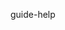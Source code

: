 <!--
 * @Author: ellison13tj@gmail.com
 * @Date: 2022-12-09 14:24:56
 * @LastEditTime: 2022-12-09 17:45:28
 * @LastEditors: ellison13tj@gmail.com
 * @FilePath: /docs/guide/help.md
 * @Description: 
-->
guide-help